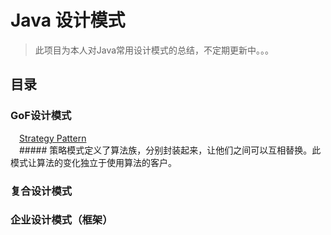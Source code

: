 Java 设计模式
==========

>此项目为本人对Java常用设计模式的总结，不定期更新中。。。


目录
----

### GoF设计模式
&emsp;[Strategy Pattern](https://github.com/whetherlove/designPatterns/tree/master/src/GoF/strategyPattern)<br />
&emsp;##### 策略模式定义了算法族，分别封装起来，让他们之间可以互相替换。此模式让算法的变化独立于使用算法的客户。


### 复合设计模式
  


### 企业设计模式（框架）


